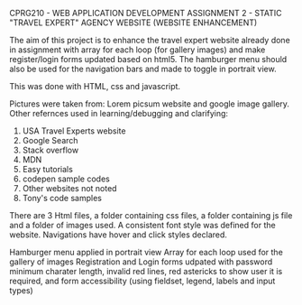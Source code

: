 CPRG210 - WEB APPLICATION DEVELOPMENT
ASSIGNMENT 2 - STATIC "TRAVEL EXPERT" AGENCY WEBSITE (WEBSITE ENHANCEMENT)

The aim of this project is to enhance the travel expert website already done in assignment with array for each loop (for gallery images) and make register/login forms updated based on html5. The hamburger menu should also be used for the navigation bars and made to toggle in portrait view.

This was done with HTML, css and javascript. 

Pictures were taken from: Lorem picsum website and google image gallery.
Other refernces used in learning/debugging and clarifying:

1. USA Travel Experts website
2. Google Search
3. Stack overflow
4. MDN
5. Easy tutorials
6. codepen sample codes
7. Other websites not noted
8. Tony's code samples

There are 3 Html files, a folder containing css files, a folder containing js file and a folder of images used.
A consistent font style was defined for the website.
Navigations have hover and click styles declared.

Hamburger menu applied in portrait view
Array for each loop used for the gallery of images
Registration and Login forms udpated with password minimum charater length, invalid red lines, red astericks to show user it is required, and form accessibility (using fieldset, legend, labels and input types)
